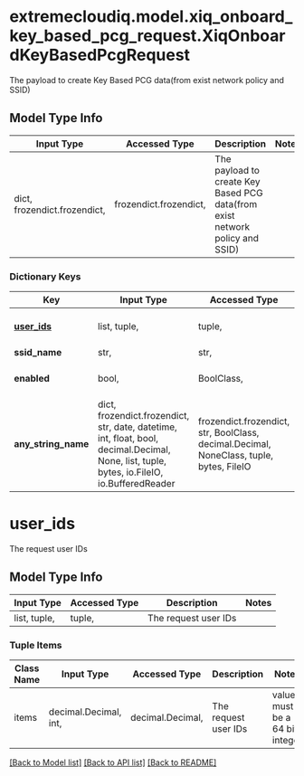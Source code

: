 # extremecloudiq.model.xiq_onboard_key_based_pcg_request.XiqOnboardKeyBasedPcgRequest

The payload to create Key Based PCG data(from exist network policy and SSID)

## Model Type Info
Input Type | Accessed Type | Description | Notes
------------ | ------------- | ------------- | -------------
dict, frozendict.frozendict,  | frozendict.frozendict,  | The payload to create Key Based PCG data(from exist network policy and SSID) | 

### Dictionary Keys
Key | Input Type | Accessed Type | Description | Notes
------------ | ------------- | ------------- | ------------- | -------------
**[user_ids](#user_ids)** | list, tuple,  | tuple,  | The request user IDs | 
**ssid_name** | str,  | str,  |  | 
**enabled** | bool,  | BoolClass,  | Enable the key based PCG | 
**any_string_name** | dict, frozendict.frozendict, str, date, datetime, int, float, bool, decimal.Decimal, None, list, tuple, bytes, io.FileIO, io.BufferedReader | frozendict.frozendict, str, BoolClass, decimal.Decimal, NoneClass, tuple, bytes, FileIO | any string name can be used but the value must be the correct type | [optional]

# user_ids

The request user IDs

## Model Type Info
Input Type | Accessed Type | Description | Notes
------------ | ------------- | ------------- | -------------
list, tuple,  | tuple,  | The request user IDs | 

### Tuple Items
Class Name | Input Type | Accessed Type | Description | Notes
------------- | ------------- | ------------- | ------------- | -------------
items | decimal.Decimal, int,  | decimal.Decimal,  | The request user IDs | value must be a 64 bit integer

[[Back to Model list]](../../README.md#documentation-for-models) [[Back to API list]](../../README.md#documentation-for-api-endpoints) [[Back to README]](../../README.md)

